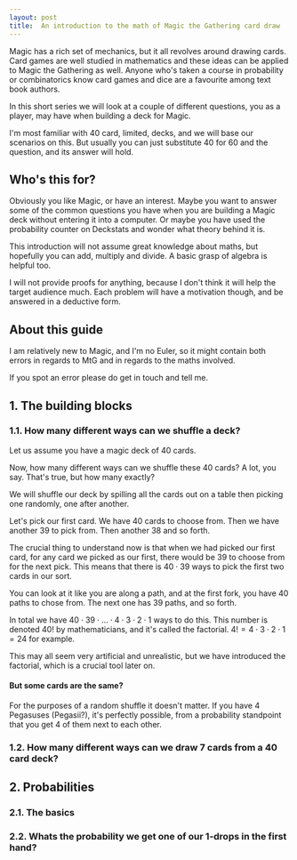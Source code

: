 ```yaml
---
layout: post
title:  An introduction to the math of Magic the Gathering card draw
---
```


Magic has a rich set of mechanics, but it all revolves around drawing cards. Card games are well studied in mathematics and these ideas can be applied to Magic the Gathering as well. Anyone who's taken a course in probability or combinatorics know card games and dice are a favourite among text book authors. 

In this short series we will look at a couple of different questions, you as a player, may have when building a deck for Magic.

I'm most familiar with 40 card, limited, decks, and we will base our scenarios on this. But usually you can just substitute 40 for 60 and the question, and its answer will hold.

## Who's this for?
Obviously you like Magic, or have an interest. Maybe you want to answer some of the common questions you have when you are building a Magic deck without entering it into a computer. Or maybe you have used the probability counter on Deckstats and wonder what theory behind it is.

This introduction will not assume great knowledge about maths, but hopefully you can add, multiply and divide. A basic grasp of algebra is helpful too.

I will not provide proofs for anything, because I don't think it will help the target audience much. Each problem will have a motivation though, and be answered in a deductive form.

## About this guide
I am relatively new to Magic, and I'm no Euler, so it might contain both errors in regards to MtG and in regards to the maths involved.

If you spot an error please do get in touch and tell me.

## 1. The building blocks

### 1.1. How many different ways can we shuffle a deck?

Let us assume you have a magic deck of 40 cards.

Now, how many different ways can we shuffle these 40 cards? A lot, you say. That's true, but how many exactly?

We will shuffle our deck by spilling all the cards out on a table then picking one randomly, one after another.

Let's pick our first card. We have 40 cards to choose from. Then we have another 39 to pick from. Then another 38 and so forth. 

The crucial thing to understand now is that when we had picked our first card, for any card we picked as our first, there would be 39 to choose from for the next pick. This means that there is $40 \cdot 39$ ways to pick the first two cards in our sort.

You can look at it like you are along a path, and at the first fork, you have 40 paths to chose from. The next one has 39 paths, and so forth.

In total we have $40 \cdot 39 \cdot \ldots \cdot 4 \cdot 3 \cdot 2 \cdot 1$ ways to do this. This number is denoted $40!$ by mathematicians, and it's called the factorial. $4! = 4 \cdot 3 \cdot 2 \cdot 1 = 24$ for example.

This may all seem very artificial and unrealistic, but we have introduced the factorial, which is a crucial tool later on.

#### But some cards are the same?

For the purposes of a random shuffle it doesn't matter. If you have 4 Pegasuses (Pegasii?), it's perfectly possible, from a probability standpoint that you get 4 of them next to each other.

### 1.2. How many different ways can we draw 7 cards from a 40 card deck?

## 2. Probabilities

### 2.1. The basics

### 2.2. Whats the probability we get one of our 1-drops in the first hand?
